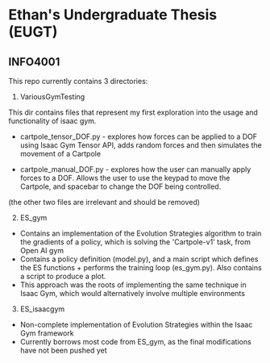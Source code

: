 # Ethan's Undergraduate Thesis (EUGT)

## INFO4001

This repo currently contains 3 directories:

1. VariousGymTesting

This dir contains files that represent my first exploration into the usage and functionality of isaac gym. 

* cartpole_tensor_DOF.py - explores how forces can be applied to a DOF using Isaac Gym Tensor API, adds random forces and then simulates the movement of a Cartpole

* cartpole_manual_DOF.py - explores how the user can manually apply forces to a DOF. Allows the user to use the keypad to move the Cartpole, and spacebar to change the DOF being controlled.

(the other two files are irrelevant and should be removed)

2. ES_gym

* Contains an implementation of the Evolution Strategies algorithm to train the gradients of a policy, which is solving the 'Cartpole-v1' task, from Open AI gym
* Contains a policy definition (model.py), and a main script which defines the ES functions + performs the training loop (es_gym.py). Also contains a script to produce a plot.
* This approach was the roots of implementing the same technique in Isaac Gym, which would alternatively involve multiple environments

3. ES_isaacgym

* Non-complete implementation of Evolution Strategies within the Isaac Gym framework
* Currently borrows most code from ES_gym, as the final modifications have not been pushed yet

